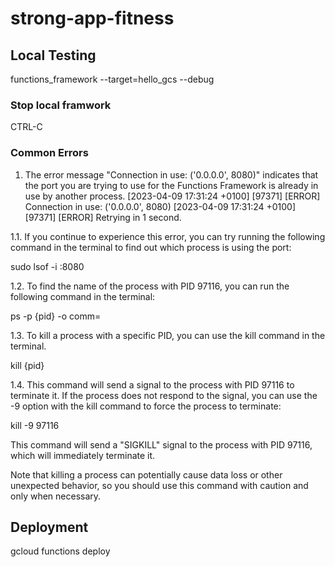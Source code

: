 # strong-app-fitness


## Local Testing
functions_framework --target=hello_gcs --debug
### Stop local framwork
CTRL-C
### Common Errors

1. The error message "Connection in use: ('0.0.0.0', 8080)" indicates that the port you are trying to use for the Functions Framework is already in use by another process.
[2023-04-09 17:31:24 +0100] [97371] [ERROR] Connection in use: ('0.0.0.0', 8080)
[2023-04-09 17:31:24 +0100] [97371] [ERROR] Retrying in 1 second.


1.1. If you continue to experience this error, you can try running the following command in the terminal to find out which process is using the port:

sudo lsof -i :8080

1.2. To find the name of the process with PID 97116, you can run the following command in the terminal:

ps -p {pid} -o comm=

1.3. To kill a process with a specific PID, you can use the kill command in the terminal.

kill {pid}

1.4. This command will send a signal to the process with PID 97116 to terminate it. If the process does not respond to the signal, you can use the -9 option with the kill command to force the process to terminate:

kill -9 97116

This command will send a "SIGKILL" signal to the process with PID 97116, which will immediately terminate it.

Note that killing a process can potentially cause data loss or other unexpected behavior, so you should use this command with caution and only when necessary.

## Deployment
gcloud functions deploy